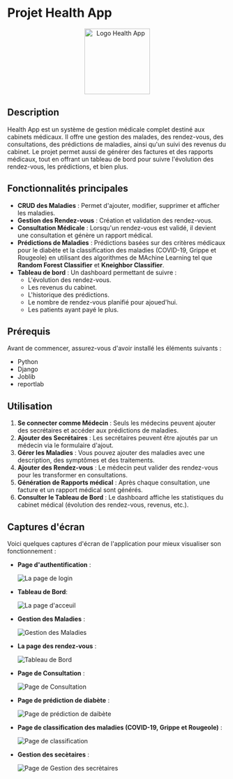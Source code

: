 
# Projet Health App

<p align="center">
  <img src="Health_App/static/images/logo.png" alt="Logo Health App" width="150" height="150">
</p>


## Description
Health App est un système de gestion médicale complet destiné aux cabinets médicaux. Il offre une gestion des malades, des rendez-vous, des consultations, des prédictions de maladies, ainsi qu'un suivi des revenus du cabinet. Le projet permet aussi de générer des factures et des rapports médicaux, tout en offrant un tableau de bord pour suivre l'évolution des rendez-vous, les prédictions, et bien plus.

## Fonctionnalités principales
- **CRUD des Maladies** : Permet d'ajouter, modifier, supprimer et afficher les maladies.
- **Gestion des Rendez-vous** : Création et validation des rendez-vous.
- **Consultation Médicale** : Lorsqu'un rendez-vous est validé, il devient une consultation et génère un rapport médical.
- **Prédictions de Maladies** : Prédictions basées sur des critères médicaux pour le diabète et la classification des maladies (COVID-19, Grippe et Rougeole) en utilisant des algorithmes de MAchine Learning tel que **Random Forest Classifier** et **Kneighbor Classifier**.
- **Tableau de bord** : Un dashboard permettant de suivre :
  - L'évolution des rendez-vous.
  - Les revenus du cabinet.
  - L'historique des prédictions.
  - Le nombre de rendez-vous planifié pour ajoued'hui.
  - Les patients ayant payé le plus.

## Prérequis
Avant de commencer, assurez-vous d'avoir installé les éléments suivants :
- Python
- Django
- Joblib
- reportlab


## Utilisation
1. **Se connecter comme Médecin** : Seuls les médecins peuvent ajouter des secrétaires et accéder aux prédictions de maladies.
2. **Ajouter des Secrétaires** : Les secrétaires peuvent être ajoutés par un médecin via le formulaire d'ajout.
3. **Gérer les Maladies** : Vous pouvez ajouter des maladies avec une description, des symptômes et des traitements.
4. **Ajouter des Rendez-vous** : Le médecin peut valider des rendez-vous pour les transformer en consultations.
5. **Génération de Rapports médical** : Après chaque consultation, une facture et un rapport médical sont générés.
6. **Consulter le Tableau de Bord** : Le dashboard affiche les statistiques du cabinet médical (évolution des rendez-vous, revenus, etc.).


## Captures d'écran
Voici quelques captures d'écran de l'application pour mieux visualiser son fonctionnement :

- **Page d'authentification** :

  ![La page de login](Health_App/static/screenshots/login.png)

- **Tableau de Bord**:

  ![La page d'acceuil ](Health_App/static/screenshots/dashboard.jpeg)

- **Gestion des Maladies** :

  ![Gestion des Maladies](Health_App/static/screenshots/maladies.jpeg)

- **La page des rendez-vous** :

  ![Tableau de Bord](Health_App/static/screenshots/rendez-vous.jpeg)

- **Page de Consultation** :

  ![Page de Consultation](Health_App/static/screenshots/consultations.jpeg)

- **Page de prédiction de diabète** :

  ![Page de prédiction de daibète](Health_App/static/screenshots/prediction_diabete.jpeg)

- **Page de classification des maladies (COVID-19, Grippe et Rougeole)** :

  ![Page de classification](Health_App/static/screenshots/classification_maladies.jpeg)

- **Gestion des secètaires** :

  ![Page de Gestion des secrètaires](Health_App/static/screenshots/crud_secretaires.jpeg)
